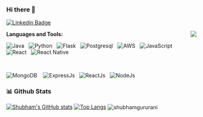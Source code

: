 ### Hi there 👋

<!--
**ShubhamGururani/ShubhamGururani** is a ✨ _special_ ✨ repository because its `README.md` (this file) appears on your GitHub profile.

Here are some ideas to get you started:

- 🔭 I’m currently working on ...
- 🌱 I’m currently learning ...
- 👯 I’m looking to collaborate on ...
- 🤔 I’m looking for help with ...
- 💬 Ask me about ...
- 📫 How to reach me: ...
- 😄 Pronouns: ...
- ⚡ Fun fact: ...
- -->
[![Linkedin Badge](https://img.shields.io/badge/-LinkedIn-0e76a8?style=flat-square&logo=Linkedin&logoColor=white)](https://www.linkedin.com/in/shubhamgururani)


<img align="right" src="https://visitor-badge.laobi.icu/badge?page_id=ShubhamGururani.ShubhamGururani">


**Languages and Tools:** 

![Java](https://img.shields.io/badge/Java-ED8B00?style=for-the-badge&logo=openjdk&logoColor=white)&nbsp;&nbsp;
![Python](https://img.shields.io/badge/Python-14354C?style=for-the-badge&logo=python&logoColor=white)&nbsp;&nbsp;
![Flask](https://img.shields.io/badge/Flask-000000?style=for-the-badge&logo=flask&logoColor=white)&nbsp;&nbsp;
![Postgresql](https://img.shields.io/badge/PostgreSQL-316192?style=for-the-badge&logo=postgresql&logoColor=white)&nbsp;&nbsp;
![AWS](https://img.shields.io/badge/Amazon_AWS-232F3E?style=for-the-badge&logo=amazon-aws&logoColor=white)&nbsp;&nbsp;
![JavaScript](https://img.shields.io/badge/JavaScript-F7DF1E?style=for-the-badge&logo=javascript&logoColor=black)&nbsp;&nbsp;
![React](https://img.shields.io/badge/React-20232A?style=for-the-badge&logo=react&logoColor=61DAFB)&nbsp;&nbsp;
![React Native](https://img.shields.io/badge/React_Native-20232A?style=for-the-badge&logo=react&logoColor=61DAFB)&nbsp;&nbsp;

<br>
  
![MongoDB](https://img.shields.io/badge/MongoDB-4EA94B?style=for-the-badge&logo=mongodb&logoColor=white) &nbsp;&nbsp;
![ExpressJs](https://img.shields.io/badge/Express.js-404D59?style=for-the-badge)&nbsp;&nbsp;
![ReactJs](https://img.shields.io/badge/React-20232A?style=for-the-badge&logo=react&logoColor=61DAFB)&nbsp;&nbsp;
![NodeJs](https://img.shields.io/badge/Node.js-43853D?style=for-the-badge&logo=node.js&logoColor=white)&nbsp;&nbsp;


### 📊 Github Stats

[![Shubham's GitHub stats](https://github-readme-stats.vercel.app/api?username=ShubhamGururani)](https://github.com/ShubhamGururani/github-readme-stats)
[![Top Langs](https://github-readme-stats.vercel.app/api/top-langs/?username=ShubhamGururani&hide=c&layout=compact)](https://github.com/ShubhamGururani/github-readme-stats)
<img align="center" src="https://github-readme-streak-stats.herokuapp.com/?user=shubhamgururani" alt="shubhamgururani" />
